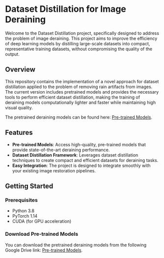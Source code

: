 # Dataset Distillation for Image Deraining

Welcome to the Dataset Distillation project, specifically designed to address the problem of image deraining. This project aims to improve the efficiency of deep learning models by distilling large-scale datasets into compact, representative training datasets, without compromising the quality of the output.
## Overview
This repository contains the implementation of a novel approach for dataset distillation applied to the problem of removing rain artifacts from images. The current version includes pretrained models and provides the necessary tools to perform efficient dataset distillation, making the training of deraining models computationally lighter and faster while maintaining high visual quality.

The pretrained deraining models can be found here: [Pre-trained Models](https://drive.google.com/drive/folders/1wuMb-J75EK2PlmclMQDeXBSIAAdyKOT1?usp=drive_link).

## Features
- **Pre-trained Models**: Access high-quality, pre-trained models that provide state-of-the-art deraining performance.
- **Dataset Distillation Framework**: Leverages dataset distillation techniques to create compact and efficient datasets for deraining tasks.
- **Easy Integration**: The project is designed to integrate smoothly with your existing image restoration pipelines.

## Getting Started

### Prerequisites
- Python 3.8 
- PyTorch 1.14 
- CUDA (for GPU acceleration)

### Download Pre-trained Models
You can download the pretrained deraining models from the following Google Drive link: [Pre-trained Models](https://drive.google.com/drive/folders/1wuMb-J75EK2PlmclMQDeXBSIAAdyKOT1?usp=drive_link).
